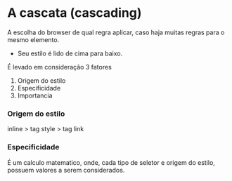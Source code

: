 # A cascata (cascading)

A escolha do browser de qual regra aplicar, caso haja muitas regras para o mesmo elemento.

* Seu estilo é lido de cima para baixo.

É levado em consideração 3 fatores

1. Origem do estilo
2. Especificidade
3. Importancia

### Origem do estilo

inline > tag style > tag link

### Especificidade

É um calculo matematico, onde, cada tipo de seletor e origem do estilo, possuem valores a serem considerados.